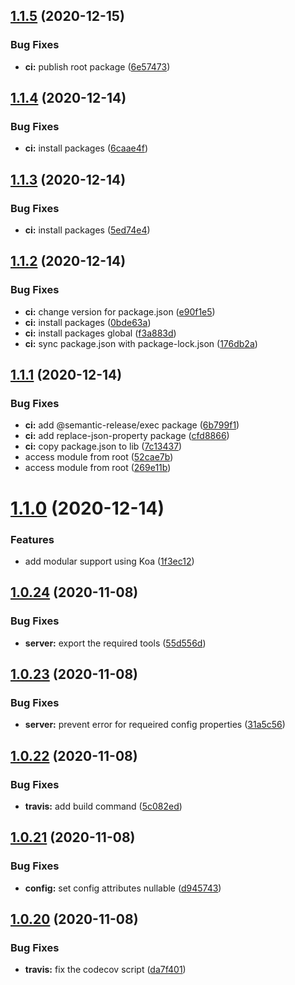 ## [1.1.5](https://github.com/telarpress/telar-core-js/compare/v1.1.4...v1.1.5) (2020-12-15)


### Bug Fixes

* **ci:** publish root package ([6e57473](https://github.com/telarpress/telar-core-js/commit/6e5747315446391645c7b51f1927636f2e72f881))

## [1.1.4](https://github.com/telarpress/telar-core-js/compare/v1.1.3...v1.1.4) (2020-12-14)


### Bug Fixes

* **ci:** install packages ([6caae4f](https://github.com/telarpress/telar-core-js/commit/6caae4f9c37b28a68e26234b8bed80a7776d5055))

## [1.1.3](https://github.com/telarpress/telar-core-js/compare/v1.1.2...v1.1.3) (2020-12-14)


### Bug Fixes

* **ci:** install packages ([5ed74e4](https://github.com/telarpress/telar-core-js/commit/5ed74e453e08bbc1b5521cbbea893adcae77595b))

## [1.1.2](https://github.com/telarpress/telar-core-js/compare/v1.1.1...v1.1.2) (2020-12-14)


### Bug Fixes

* **ci:** change version for package.json ([e90f1e5](https://github.com/telarpress/telar-core-js/commit/e90f1e5bfe6c637f5fad638280cb25020f5230a8))
* **ci:** install packages ([0bde63a](https://github.com/telarpress/telar-core-js/commit/0bde63ac7109242fddd9a22b8dbb723c84874e59))
* **ci:** install packages global ([f3a883d](https://github.com/telarpress/telar-core-js/commit/f3a883ddab7d4277789cbe46b65fb07c43984ec2))
* **ci:** sync package.json with package-lock.json ([176db2a](https://github.com/telarpress/telar-core-js/commit/176db2a5e419e76a84fb6cd6ef25c288039b5da3))

## [1.1.1](https://github.com/telarpress/telar-core-js/compare/v1.1.0...v1.1.1) (2020-12-14)


### Bug Fixes

* **ci:** add @semantic-release/exec package ([6b799f1](https://github.com/telarpress/telar-core-js/commit/6b799f17bfd12ca8551d7130b6c469aa72cbabf5))
* **ci:** add replace-json-property  package ([cfd8866](https://github.com/telarpress/telar-core-js/commit/cfd8866e82ec48b5351fad6ba0300e1be0703e39))
* **ci:** copy package.json to lib ([7c13437](https://github.com/telarpress/telar-core-js/commit/7c134370e17607f2460887e24372438def3408c0))
* access module from root ([52cae7b](https://github.com/telarpress/telar-core-js/commit/52cae7bad3756023203ed3c91dfd7fd9a62d6b7a))
* access module from root ([269e11b](https://github.com/telarpress/telar-core-js/commit/269e11bb046f6441f35eec23ae4bfb29c4bbbd6e))

# [1.1.0](https://github.com/telarpress/telar-core-js/compare/v1.0.24...v1.1.0) (2020-12-14)


### Features

* add modular support using Koa ([1f3ec12](https://github.com/telarpress/telar-core-js/commit/1f3ec121e9c679aa186a649ee9b0a4933dc416a4))

## [1.0.24](https://github.com/telarpress/telar-core-js/compare/v1.0.23...v1.0.24) (2020-11-08)


### Bug Fixes

* **server:** export the required tools ([55d556d](https://github.com/telarpress/telar-core-js/commit/55d556ddaa358988fe0d867c399c5027e3438691))

## [1.0.23](https://github.com/telarpress/telar-core-js/compare/v1.0.22...v1.0.23) (2020-11-08)


### Bug Fixes

* **server:** prevent error for requeired config properties ([31a5c56](https://github.com/telarpress/telar-core-js/commit/31a5c56971d5f7fa5089d0ab351c834e1de67abd))

## [1.0.22](https://github.com/telarpress/telar-core-js/compare/v1.0.21...v1.0.22) (2020-11-08)


### Bug Fixes

* **travis:** add build command ([5c082ed](https://github.com/telarpress/telar-core-js/commit/5c082ed3dd0822c5a92f1c81bc6cb7f574a3f5a0))

## [1.0.21](https://github.com/telarpress/telar-core-js/compare/v1.0.20...v1.0.21) (2020-11-08)


### Bug Fixes

* **config:** set config attributes nullable ([d945743](https://github.com/telarpress/telar-core-js/commit/d9457433fbe818676f0ad0bbdf468af9900efce0))

## [1.0.20](https://github.com/telarpress/telar-core-js/compare/v1.0.19...v1.0.20) (2020-11-08)


### Bug Fixes

* **travis:** fix the codecov script ([da7f401](https://github.com/telarpress/telar-core-js/commit/da7f4017c73cd433e557ae4722a2329facf6a6a5))
